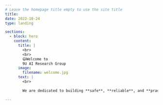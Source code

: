 ```yaml
---
# Leave the homepage title empty to use the site title
title:
date: 2022-10-24
type: landing

sections:
  - block: hero
    content:
      title: |
        <br>
        <br>
        😃Welcome to
        9U AI Research Group
      image:
        filename: welcome.jpg
      text: |
        <br>
        
        We are dedicated to building **safe**, **reliable**, and **practical** visual and language AI models to serve society.

---
```

